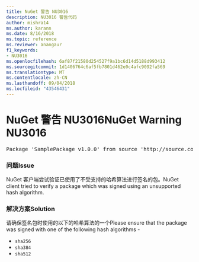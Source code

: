 ```yaml
---
title: NuGet 警告 NU3016
description: NU3016 警告代码
author: mishra14
ms.author: karann
ms.date: 8/16/2018
ms.topic: reference
ms.reviewer: anangaur
f1_keywords:
- NU3016
ms.openlocfilehash: 6af87f21580d254527f9a1bc6d14d5188d993412
ms.sourcegitcommit: 1d1406764c6af5fb7801d462e0c4afc9092fa569
ms.translationtype: MT
ms.contentlocale: zh-CN
ms.lasthandoff: 09/04/2018
ms.locfileid: "43546431"
---
```

# <a name="nuget-warning-nu3016"></a><span data-ttu-id="f7fd8-103">NuGet 警告 NU3016</span><span class="sxs-lookup"><span data-stu-id="f7fd8-103">NuGet Warning NU3016</span></span>

<pre>Package 'SamplePackage v1.0.0' from source 'http://source.com/index.json': The package hash uses an unsupported hash algorithm.</pre>

### <a name="issue"></a><span data-ttu-id="f7fd8-104">问题</span><span class="sxs-lookup"><span data-stu-id="f7fd8-104">Issue</span></span>

<span data-ttu-id="f7fd8-105">NuGet 客户端尝试验证已使用了不受支持的哈希算法进行签名的包。</span><span class="sxs-lookup"><span data-stu-id="f7fd8-105">NuGet client tried to verify a package which was signed using an unsupported hash algorithm.</span></span>


### <a name="solution"></a><span data-ttu-id="f7fd8-106">解决方案</span><span class="sxs-lookup"><span data-stu-id="f7fd8-106">Solution</span></span>

<span data-ttu-id="f7fd8-107">请确保签名包时使用的以下的哈希算法的一个</span><span class="sxs-lookup"><span data-stu-id="f7fd8-107">Please ensure that the package was signed  with one of the following hash algorithms -</span></span> 
* `sha256`
* `sha384`
* `sha512`


